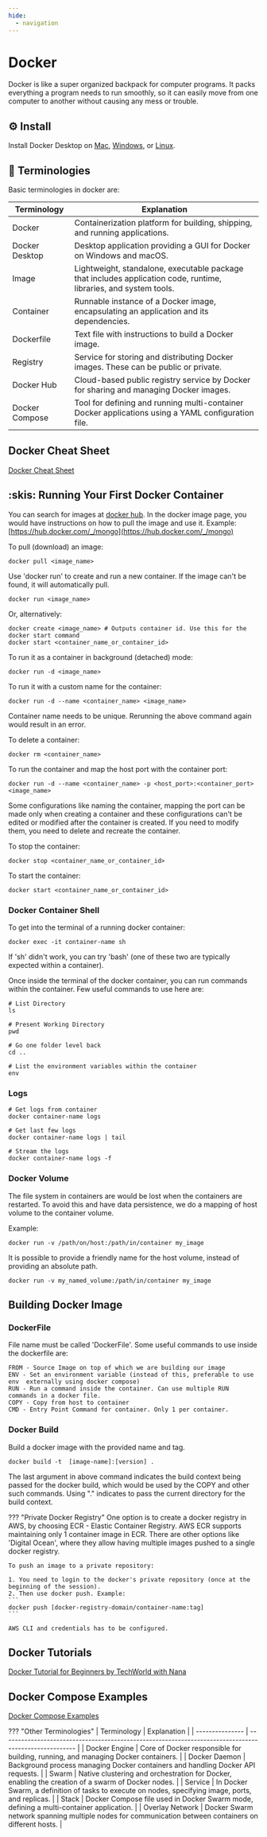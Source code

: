 ```yaml
---
hide:
  - navigation
---
```

# Docker
Docker is like a super organized backpack for computer programs. It packs everything a program needs to run smoothly, so it can easily move from one computer to another without causing any mess or trouble.

## :gear: Install
Install Docker Desktop on [Mac](https://docs.docker.com/desktop/install/mac-install/), [Windows](https://docs.docker.com/desktop/install/windows-install/), or [Linux](https://docs.docker.com/desktop/install/linux-install/).

## :memo: Terminologies
Basic terminologies in docker are:

| Terminology    | Explanation                                                                                                       |
| -------------- | ----------------------------------------------------------------------------------------------------------------- |
| Docker         | Containerization platform for building, shipping, and running applications.                                       |
| Docker Desktop | Desktop application providing a GUI for Docker on Windows and macOS.                                              |
| Image          | Lightweight, standalone, executable package that includes application code, runtime, libraries, and system tools. |
| Container      | Runnable instance of a Docker image, encapsulating an application and its dependencies.                           |
| Dockerfile     | Text file with instructions to build a Docker image.                                                              |
| Registry       | Service for storing and distributing Docker images. These can be public or private.                               |
| Docker Hub     | Cloud-based public registry service by Docker for sharing and managing Docker images.                             |
| Docker Compose | Tool for defining and running multi-container Docker applications using a YAML configuration file.                |

## Docker Cheat Sheet
[Docker Cheat Sheet](https://docs.docker.com/get-started/docker_cheatsheet.pdf)

## :skis: Running Your First Docker Container
You can search for images at [docker hub](https://hub.docker.com/). In the docker image page, you would have instructions on how to pull the image and use it. Example: [https://hub.docker.com/_/mongo](https://hub.docker.com/_/mongo)

To pull (download) an image:
```
docker pull <image_name>
```

Use 'docker run' to create and run a new container. If the image can't be found, it will automatically pull.
```
docker run <image_name>
```
Or, alternatively:
```
docker create <image_name> # Outputs container id. Use this for the docker start command
docker start <container_name_or_container_id>
```

To run it as a container in background (detached) mode:

```
docker run -d <image_name>
```

To run it with a custom name for the container:
```
docker run -d --name <container_name> <image_name>
```

Container name needs to be unique. Rerunning the above command again would result in an error.

To delete a container:
```
docker rm <container_name>
```

To run the container and map the host port with the container port:
```
docker run -d --name <container_name> -p <host_port>:<container_port> <image_name>
```

Some configurations like naming the container, mapping the port can be made only when creating a container and these configurations can't be edited or modified after the container is created. If you need to modify them, you need to delete and recreate the container.

To stop the container:
```
docker stop <container_name_or_container_id>
```

To start the container:
```
docker start <container_name_or_container_id>
```

### Docker Container Shell
To get into the terminal of a running docker container:
```
docker exec -it container-name sh
```
If 'sh' didn't work, you can try 'bash' (one of these two are typically expected within a container).

Once inside the terminal of the docker container, you can run commands within the container. Few useful commands to use here are:
```
# List Directory
ls

# Present Working Directory
pwd

# Go one folder level back
cd ..

# List the environment variables within the container
env
```
### Logs
```
# Get logs from container
docker container-name logs

# Get last few logs
docker container-name logs | tail

# Stream the logs
docker container-name logs -f
```
### Docker Volume
The file system in containers are would be lost when the containers are restarted. To avoid this and have data persistence, we do a mapping of host volume to the container volume.

Example:
```
docker run -v /path/on/host:/path/in/container my_image
```
It is possible to provide a friendly name for the host volume, instead of providing an absolute path.
```
docker run -v my_named_volume:/path/in/container my_image
```
## Building Docker Image

### DockerFile
File name must be called 'DockerFile'. Some useful commands to use inside the dockerfile are:
```
FROM - Source Image on top of which we are building our image
ENV - Set an environment variable (instead of this, preferable to use env  externally using docker compose)
RUN - Run a command inside the container. Can use multiple RUN commands in a docker file.
COPY - Copy from host to container
CMD - Entry Point Command for container. Only 1 per container.
```

### Docker Build
Build a docker image with the provided name and tag. 
```
docker build -t  [image-name]:[version] . 
```

The last argument in above command indicates the build context being passed for the docker build, which would be used by the COPY and other such commands. Using "." indicates to pass the current directory for the build context.

??? "Private Docker Registry"
    One option is to create a docker registry in AWS, by choosing ECR - Elastic Container Registry. AWS ECR supports maintaining only 1 container image in ECR. There are other options like 'Digital Ocean', where they allow having multiple images pushed to a single docker registry.

    To push an image to a private repository:

    1. You need to login to the docker's private repository (once at the beginning of the session).
    2. Then use docker push. Example: 
    ```
    docker push [docker-registry-domain/container-name:tag]
    ```

    AWS CLI and credentials has to be configured.

## Docker Tutorials 
[Docker Tutorial for Beginners by TechWorld with Nana](https://www.youtube.com/watch?v=3c-iBn73dDE)

## Docker Compose Examples
[Docker Compose Examples](https://github.com/docker/awesome-compose)

??? "Other Terminologies"
    | Terminology     | Explanation                                                                                           |
    | --------------- | ----------------------------------------------------------------------------------------------------- |
    | Docker Engine   | Core of Docker responsible for building, running, and managing Docker containers.                     |
    | Docker Daemon   | Background process managing Docker containers and handling Docker API requests.                       |
    | Swarm           | Native clustering and orchestration for Docker, enabling the creation of a swarm of Docker nodes.     |
    | Service         | In Docker Swarm, a definition of tasks to execute on nodes, specifying image, ports, and replicas.    |
    | Stack           | Docker Compose file used in Docker Swarm mode, defining a multi-container application.                |
    | Overlay Network | Docker Swarm network spanning multiple nodes for communication between containers on different hosts. |
